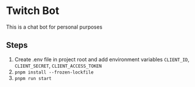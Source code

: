 # Twitch Bot

This is a chat bot for personal purposes

## Steps

1. Create .env file in project root and add environment variables `CLIENT_ID`, `CLIENT_SECRET`, `CLIENT_ACCESS_TOKEN`
2. `pnpm install --frozen-lockfile`
3. `pnpm run start`
